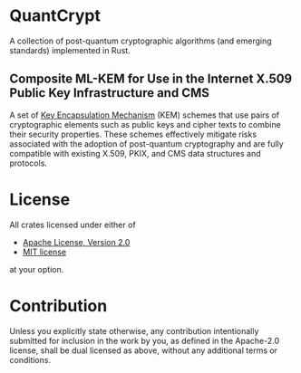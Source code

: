 # QuantCrypt

A collection of post-quantum cryptographic algorithms (and emerging standards) implemented in Rust.

## Composite ML-KEM for Use in the Internet X.509 Public Key Infrastructure and CMS

A set of [Key Encapsulation Mechanism](https://lamps-wg.github.io/draft-composite-kem/draft-ietf-lamps-pq-composite-kem.html) (KEM) schemes that use pairs of cryptographic elements such as public keys and cipher texts to combine their security properties. These schemes effectively mitigate risks associated with the adoption of post-quantum cryptography and are fully compatible with existing X.509, PKIX, and CMS data structures and protocols.

# License

All crates licensed under either of
- [Apache License, Version 2.0](http://www.apache.org/licenses/LICENSE-2.0)
- [MIT license](http://opensource.org/licenses/MIT)

at your option.

# Contribution

Unless you explicitly state otherwise, any contribution intentionally submitted for inclusion in the work by you, as defined in the Apache-2.0 license, shall be dual licensed as above, without any additional terms or conditions.

